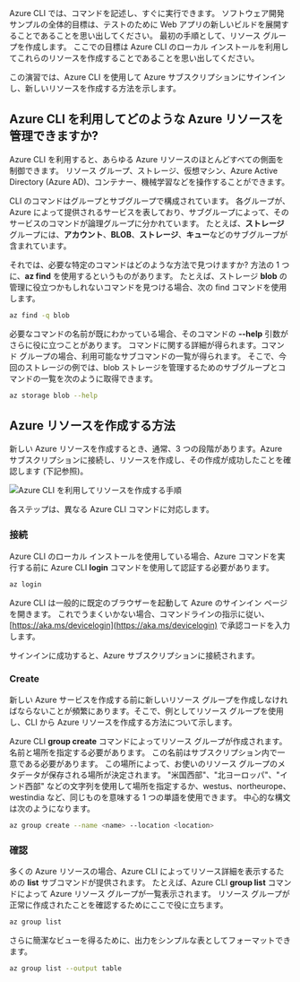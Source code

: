Azure CLI では、コマンドを記述し、すぐに実行できます。 ソフトウェア開発サンプルの全体的目標は、テストのために Web アプリの新しいビルドを展開することであることを思い出してください。 最初の手順として、リソース グループを作成します。 ここでの目標は Azure CLI のローカル インストールを利用してこれらのリソースを作成することであることを思い出してください。 

この演習では、Azure CLI を使用して Azure サブスクリプションにサインインし、新しいリソースを作成する方法を示します。

## <a name="what-azure-resources-can-be-managed-using-the-azure-cli"></a>Azure CLI を利用してどのような Azure リソースを管理できますか?
Azure CLI を利用すると、あらゆる Azure リソースのほとんどすべての側面を制御できます。 リソース グループ、ストレージ、仮想マシン、Azure Active Directory (Azure AD)、コンテナー、機械学習などを操作することができます。

CLI のコマンドはグループとサブグループで構成されています。 各グループが、Azure によって提供されるサービスを表しており、サブグループによって、そのサービスのコマンドが論理グループに分かれています。 たとえば、**ストレージ** グループには、**アカウント**、**BLOB**、**ストレージ**、**キュー**などのサブグループが含まれています。

それでは、必要な特定のコマンドはどのような方法で見つけますか? 方法の 1 つに、**az find** を使用するというものがあります。 たとえば、ストレージ **blob** の管理に役立つかもしれないコマンドを見つける場合、次の find コマンドを使用します。

```bash
az find -q blob
```

必要なコマンドの名前が既にわかっている場合、そのコマンドの **--help** 引数がさらに役に立つことがあります。 コマンドに関する詳細が得られます。コマンド グループの場合、利用可能なサブコマンドの一覧が得られます。 そこで、今回のストレージの例では、blob ストレージを管理するためのサブグループとコマンドの一覧を次のように取得できます。

```bash
az storage blob --help
```

## <a name="how-to-create-an-azure-resource"></a>Azure リソースを作成する方法
新しい Azure リソースを作成するとき、通常、3 つの段階があります。Azure サブスクリプションに接続し、リソースを作成し、その作成が成功したことを確認します (下記参照)。

![Azure CLI を利用してリソースを作成する手順](../media-drafts/4-create-resources-overview.png)

各ステップは、異なる Azure CLI コマンドに対応します。

### <a name="connect"></a>接続
Azure CLI のローカル インストールを使用している場合、Azure コマンドを実行する前に Azure CLI **login** コマンドを使用して認証する必要があります。 

```bash
az login
```

Azure CLI は一般的に既定のブラウザーを起動して Azure のサインイン ページを開きます。 これでうまくいかない場合、コマンドラインの指示に従い、[https://aka.ms/devicelogin](https://aka.ms/devicelogin) で承認コードを入力します。

サインインに成功すると、Azure サブスクリプションに接続されます。 

### <a name="create"></a>Create
新しい Azure サービスを作成する前に新しいリソース グループを作成しなければならないことが頻繁にあります。そこで、例としてリソース グループを使用し、CLI から Azure リソースを作成する方法について示します。

Azure CLI **group create** コマンドによってリソース グループが作成されます。 名前と場所を指定する必要があります。 この名前はサブスクリプション内で一意である必要があります。 この場所によって、お使いのリソース グループのメタデータが保存される場所が決定されます。 "米国西部"、"北ヨーロッパ"、"インド西部" などの文字列を使用して場所を指定するか、westus、northeurope、westindia など、同じものを意味する 1 つの単語を使用できます。 中心的な構文は次のようになります。

```bash
az group create --name <name> --location <location>
```

### <a name="verify"></a>確認
多くの Azure リソースの場合、Azure CLI によってリソース詳細を表示するための **list** サブコマンドが提供されます。 たとえば、Azure CLI **group list** コマンドによって Azure リソース グループが一覧表示されます。 リソース グループが正常に作成されたことを確認するためにここで役に立ちます。

```bash
az group list
```

さらに簡潔なビューを得るために、出力をシンプルな表としてフォーマットできます。

```bash
az group list --output table
```
